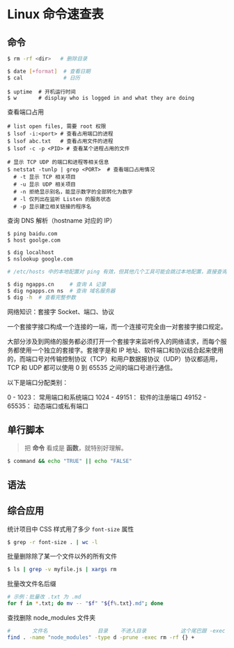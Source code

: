# Linux 命令速查表


## 命令

```bash
$ rm -rf <dir>   # 删除目录
```

```bash
$ date [+format]  # 查看日期
$ cal             # 日历
```

```
$ uptime  # 开机运行时间
$ w       # display who is logged in and what they are doing

```

查看端口占用

```
# list open files, 需要 root 权限
$ lsof -i:<port> # 查看占用端口的进程
$ lsof abc.txt   # 查看占用文件的进程
$ lsof -c -p <PID> # 查看某个进程占用的文件

# 显示 TCP UDP 的端口和进程等相关信息
$ netstat -tunlp | grep <PORT>  # 查看端口占用情况
  # -t 显示 TCP 相关项目
  # -u 显示 UDP 相关项目
  # -n 拒绝显示别名，能显示数字的全部转化为数字
  # -l 仅列出在监听 Listen 的服务状态
  # -p 显示建立相关链接的程序名
```

查询 DNS 解析（hostname 对应的 IP）

```bash
$ ping baidu.com
$ host goolge.com

$ dig localhost
$ nslookup google.com

# /etc/hosts 中的本地配置对 ping 有效，但其他几个工具可能会跳过本地配置，直接查询 DNS
```

```bash
$ dig ngapps.cn     # 查询 A 记录
$ dig ngapps.cn ns  # 查询 域名服务器
$ dig -h  # 查看完整参数
```

网络知识：套接字 Socket、端口、协议

一个套接字接口构成一个连接的一端，而一个连接可完全由一对套接字接口规定。

大部分涉及到网络的服务都必须打开一个套接字来监听传入的网络请求，而每个服务都使用一个独立的套接字。套接字是和 IP 地址、软件端口和协议结合起来使用的，而端口号对传输控制协议（TCP）和用户数据报协议（UDP）协议都适用，TCP 和 UDP 都可以使用 0 到 65535 之间的端口号进行通信。

以下是端口分配类别：

0 - 1023： 常用端口和系统端口
1024 - 49151： 软件的注册端口
49152 - 65535： 动态端口或私有端口




## 单行脚本

> 把 **命令** 看成是 **函数**，就特别好理解。

```bash
$ command && echo "TRUE" || echo "FALSE"
```


## 语法



## 综合应用

统计项目中 CSS 样式用了多少 `font-size` 属性

```bash
$ grep -r font-size . | wc -l
```

批量删除除了某一个文件以外的所有文件

```bash
$ ls | grep -v myfile.js | xargs rm
```

批量改文件名后缀

```bash
# 示例：批量改 .txt 为 .md
for f in *.txt; do mv -- "$f" "${f%.txt}.md"; done
```

查找删除 node_modules 文件夹

```bash
#       文件名                目录    不进入目录           这个尾巴跟 -exec 是一起的
find . -name "node_modules" -type d -prune -exec rm -rf {} +
```



